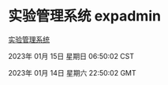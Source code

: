 # 实验管理系统 expadmin
[实验管理系统](http://59.174.10.183:56808/expadmin-782313d2-e1b1-4ea7-932e-3a55e6a1a4d0/)

2023年 01月 15日 星期日 06:50:02 CST

2023年 01月 14日 星期六 22:50:02 GMT
